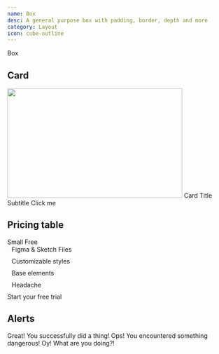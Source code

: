 ```yaml
---
name: Box
desc: A general purpose box with padding, border, depth and more
category: Layout
icon: cube-outline
---
```


<core-knobs element="core-box">
<core-box padding="lg" depth="md">Box</core-box>
</core-knobs>

## Card

<core-knobs hideTabs element="core-box">
  <core-box bg="white" inline depth="sm" border="ui-weakest">
    <img width="400" height="250" src="https://placeimg.com/400/250/tech">
    <core-box padding="md">
      <core-text tag="h2">Card Title</core-text>
      <core-text tag="h6">Subtitle</core-text>
      <core-box margin-y="md">
        <core-button variant="primary">Click me</core-button>
      </core-box>
    </core-box>
  </core-box>
</core-knobs>

## Pricing table

<core-knobs hideTabs element="core-box">
<style>
  .pricing {
    min-width: 500px;
  }
  .pricing ul {
    list-style: none;
    margin: 0;
    padding: 0;
  }
  .pricing li {
    display: flex;
    align-items: center;
    margin-bottom: 10px;
  }
  .pricing i {
    margin-right: 10px;
  }
</style>
<core-box class="pricing" bg="ui-weakest" padding="lg" inline depth="sm">
  <core-text tag="h2">Small</core-text>
  <core-text tag="p" color="weak" >Free</core-text>
  <core-box margin-y="lg">
    <ul full size="md">
      <li>
      <i class="gg-check-o"></i>
      Figma & Sketch Files
      </li>
      <li>
      <i class="gg-check-o"></i>
      Customizable styles
      </li>
      <li>
      <i class="gg-check-o"></i>
      Base elements
      </li>
      <li>
      <i class="gg-remove"></i>
      Headache
      </li>
    </ul>
  </core-box>
  <core-button full variant="primary">Start your free trial</core-button>
</core-box>
</core-knobs>

## Alerts

<core-knobs hideTabs element="core-box">
  <core-box radius="md" margin-b="md" padding="lg" color="success" bg="white" full border="success">
    <core-text>Great! You successfully did a thing!</core-text>
  </core-box>
  </core-box>
  <core-box radius="md" margin-b="md" padding="lg" color="warning" bg="white" full border="warning">
    <core-text>Ops! You encountered something dangerous!</core-text>
  </core-box>
  </core-box>
  <core-box radius="md" margin-b="md" padding="lg" color="danger" bg="white" full border="danger">
    <core-text>Oy! What are you doing?!</core-text>
  </core-box>
  </core-box>
</core-knobs>
